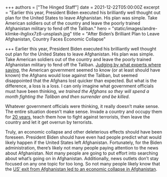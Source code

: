 +++
authors = ["The Hinged Staff"]
date = 2021-12-22T05:00:00Z
excerpt = "Earlier this year, President Biden executed his brilliantly well thought out plan for the United States to leave Afghanistan. His plan was simple. Take American soldiers out of the country and leave the poorly trained Afghanistan military to fend off the Taliban."
hero = "static/images/andre-klimke-ihglixx7z8-unsplash.jpg"
title = "After Biden’s Brilliant Plan to Leave Afghanistan, Country Faces Economic Collapse"

+++
Earlier this year, President Biden executed his brilliantly well thought out plan for the United States to leave Afghanistan. His plan was simple. Take American soldiers out of the country and leave the poorly trained Afghanistan military to fend off the Taliban. [Judging by what experts where saying](https://www.cnbc.com/2021/08/16/how-afghanistan-fell-to-the-taliban-so-quickly.html), the American government seemed to know (or at least should have known) the Afghans would lose against the Taliban, but seemed disappointed that the Afghans lost quicker than expected. But what is the difference, a loss is a loss. I can only imagine what government officials must have been thinking, _we trained the Afghans so they will spend a month fighting the Taliban and then surrender and be killed_.

Whatever government officials were thinking, it really doesn’t make sense. The entire situation doesn’t make sense. Invade a country and occupy them for [20 years](https://www.npr.org/2021/08/31/1032454975/biden-afghanistan-exit-withdrawal-speech), teach them how to fight against terrorists, then leave the country and let it get overrun by terrorists.

Truly, an economic collapse and other deleterious effects should have been foreseen. President Biden should have even had people predict what would likely happen if the United States left Afghanistan. Fortunately, for the Biden administration, there’s likely not many people paying attention to the news about Afghanistan. Not many people are going to put effort into searching about what’s going on in Afghanistan. Additionally, news outlets don’t stay focused on any one topic for too long. So not many people likely know that the [US’ exit from Afghanistan led to an economic collapse in Afghanistan](https://news.un.org/en/story/2021/12/1107132).